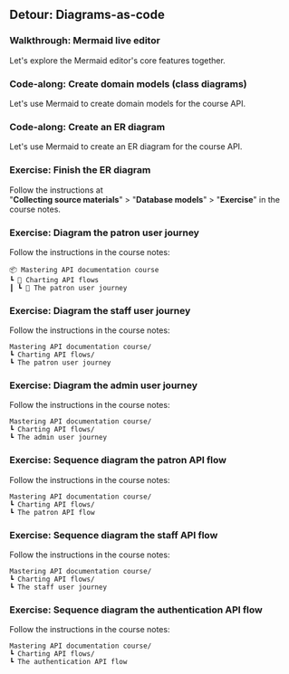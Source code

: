 ## Detour: Diagrams-as-code

<div class="fragment fade-in-then-out">
<h3>Walkthrough: Mermaid live editor</h3>
<p>Let's explore the Mermaid editor's core features together.</p>
</div>

<div class="fragment fade-in-then-out">
<h3>Code-along: Create domain models (class diagrams)</h3>

<p>
Let's use Mermaid to create domain models for the course API.
</p>
</div>

<div class="fragment fade-in-then-out">
<h3>Code-along: Create an ER diagram</h3>

<p>
Let's use Mermaid to create an ER diagram for the course API.
</p>
</div>

<div class="fragment fade-in-then-out">
<h3>Exercise: Finish the ER diagram</h3>
<p>
Follow the instructions at<br />
"<b>Collecting source materials</b>" > "<b>Database models</b>"
> "<b>Exercise</b>" in the course notes.
</p>
</div>




















<!-- <div class="fragment fade-in-then-out">
<h3>Exercise: Set up the React admin portal</h3>
<p>Follow the instructions in the course notes.</p>
</div> -->

<div class="fragment fade-in-then-out">
<h3>Exercise: Diagram the patron user journey</h3>

<p>Follow the instructions in the course notes:</p>

<pre><code class="language-shell">📦 Mastering API documentation course
┗ 📂 Charting API flows
┃ ┗ 📜 The patron user journey</code></pre>
</div>


<div class="fragment fade-in-then-out">
<h3>Exercise: Diagram the staff user journey</h3>

<p>Follow the instructions in the course notes:</p>

<pre><code class="language-shell">Mastering API documentation course/
┗ Charting API flows/
┗ The patron user journey</code></pre>
</div>


<div class="fragment fade-in-then-out">
<h3>Exercise: Diagram the admin user journey</h3>

<p>Follow the instructions in the course notes:</p>

<pre><code class="language-shell">Mastering API documentation course/
┗ Charting API flows/
┗ The admin user journey</code></pre>
</div>

<div class="fragment fade-in-then-out">
<h3>Exercise: Sequence diagram the patron API flow</h3>

<p>Follow the instructions in the course notes:</p>

<pre><code class="language-shell">Mastering API documentation course/
┗ Charting API flows/
┗ The patron API flow</code></pre>
</div>


<div class="fragment fade-in-then-out">
<h3>Exercise: Sequence diagram the staff API flow</h3>

<p>Follow the instructions in the course notes:</p>

<pre><code class="language-shell">Mastering API documentation course/
┗ Charting API flows/
┗ The staff user journey</code></pre>
</div>

<div class="fragment fade-in-then-out">
<h3>Exercise: Sequence diagram the authentication API flow</h3>

<p>Follow the instructions in the course notes:</p>

<pre><code class="language-shell">Mastering API documentation course/
┗ Charting API flows/
┗ The authentication API flow</code></pre>
</div>